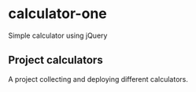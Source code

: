 # calculator-one
Simple calculator using jQuery

## Project calculators

A project collecting and deploying different calculators.
